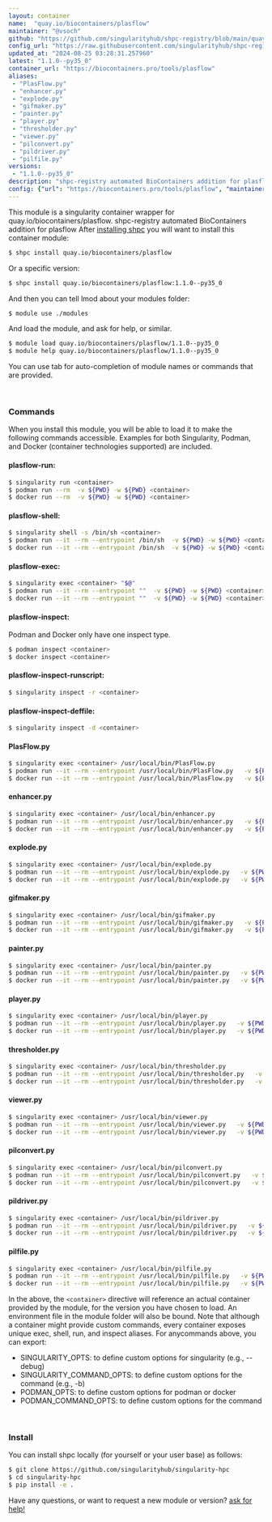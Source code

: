 ```yaml
---
layout: container
name:  "quay.io/biocontainers/plasflow"
maintainer: "@vsoch"
github: "https://github.com/singularityhub/shpc-registry/blob/main/quay.io/biocontainers/plasflow/container.yaml"
config_url: "https://raw.githubusercontent.com/singularityhub/shpc-registry/main/quay.io/biocontainers/plasflow/container.yaml"
updated_at: "2024-08-25 03:28:31.257960"
latest: "1.1.0--py35_0"
container_url: "https://biocontainers.pro/tools/plasflow"
aliases:
 - "PlasFlow.py"
 - "enhancer.py"
 - "explode.py"
 - "gifmaker.py"
 - "painter.py"
 - "player.py"
 - "thresholder.py"
 - "viewer.py"
 - "pilconvert.py"
 - "pildriver.py"
 - "pilfile.py"
versions:
 - "1.1.0--py35_0"
description: "shpc-registry automated BioContainers addition for plasflow"
config: {"url": "https://biocontainers.pro/tools/plasflow", "maintainer": "@vsoch", "description": "shpc-registry automated BioContainers addition for plasflow", "latest": {"1.1.0--py35_0": "sha256:74bb70254dd1a3eafd49050c4845a3657a05ff3466741d9e37d4b205216065e6"}, "tags": {"1.1.0--py35_0": "sha256:74bb70254dd1a3eafd49050c4845a3657a05ff3466741d9e37d4b205216065e6"}, "docker": "quay.io/biocontainers/plasflow", "aliases": {"PlasFlow.py": "/usr/local/bin/PlasFlow.py", "enhancer.py": "/usr/local/bin/enhancer.py", "explode.py": "/usr/local/bin/explode.py", "gifmaker.py": "/usr/local/bin/gifmaker.py", "painter.py": "/usr/local/bin/painter.py", "player.py": "/usr/local/bin/player.py", "thresholder.py": "/usr/local/bin/thresholder.py", "viewer.py": "/usr/local/bin/viewer.py", "pilconvert.py": "/usr/local/bin/pilconvert.py", "pildriver.py": "/usr/local/bin/pildriver.py", "pilfile.py": "/usr/local/bin/pilfile.py"}}
---
```


This module is a singularity container wrapper for quay.io/biocontainers/plasflow.
shpc-registry automated BioContainers addition for plasflow
After [installing shpc](#install) you will want to install this container module:


```bash
$ shpc install quay.io/biocontainers/plasflow
```

Or a specific version:

```bash
$ shpc install quay.io/biocontainers/plasflow:1.1.0--py35_0
```

And then you can tell lmod about your modules folder:

```bash
$ module use ./modules
```

And load the module, and ask for help, or similar.

```bash
$ module load quay.io/biocontainers/plasflow/1.1.0--py35_0
$ module help quay.io/biocontainers/plasflow/1.1.0--py35_0
```

You can use tab for auto-completion of module names or commands that are provided.

<br>

### Commands

When you install this module, you will be able to load it to make the following commands accessible.
Examples for both Singularity, Podman, and Docker (container technologies supported) are included.

#### plasflow-run:

```bash
$ singularity run <container>
$ podman run --rm  -v ${PWD} -w ${PWD} <container>
$ docker run --rm  -v ${PWD} -w ${PWD} <container>
```

#### plasflow-shell:

```bash
$ singularity shell -s /bin/sh <container>
$ podman run --it --rm --entrypoint /bin/sh  -v ${PWD} -w ${PWD} <container>
$ docker run --it --rm --entrypoint /bin/sh  -v ${PWD} -w ${PWD} <container>
```

#### plasflow-exec:

```bash
$ singularity exec <container> "$@"
$ podman run --it --rm --entrypoint ""  -v ${PWD} -w ${PWD} <container> "$@"
$ docker run --it --rm --entrypoint ""  -v ${PWD} -w ${PWD} <container> "$@"
```

#### plasflow-inspect:

Podman and Docker only have one inspect type.

```bash
$ podman inspect <container>
$ docker inspect <container>
```

#### plasflow-inspect-runscript:

```bash
$ singularity inspect -r <container>
```

#### plasflow-inspect-deffile:

```bash
$ singularity inspect -d <container>
```


#### PlasFlow.py

```bash
$ singularity exec <container> /usr/local/bin/PlasFlow.py
$ podman run --it --rm --entrypoint /usr/local/bin/PlasFlow.py   -v ${PWD} -w ${PWD} <container> -c " $@"
$ docker run --it --rm --entrypoint /usr/local/bin/PlasFlow.py   -v ${PWD} -w ${PWD} <container> -c " $@"
```


#### enhancer.py

```bash
$ singularity exec <container> /usr/local/bin/enhancer.py
$ podman run --it --rm --entrypoint /usr/local/bin/enhancer.py   -v ${PWD} -w ${PWD} <container> -c " $@"
$ docker run --it --rm --entrypoint /usr/local/bin/enhancer.py   -v ${PWD} -w ${PWD} <container> -c " $@"
```


#### explode.py

```bash
$ singularity exec <container> /usr/local/bin/explode.py
$ podman run --it --rm --entrypoint /usr/local/bin/explode.py   -v ${PWD} -w ${PWD} <container> -c " $@"
$ docker run --it --rm --entrypoint /usr/local/bin/explode.py   -v ${PWD} -w ${PWD} <container> -c " $@"
```


#### gifmaker.py

```bash
$ singularity exec <container> /usr/local/bin/gifmaker.py
$ podman run --it --rm --entrypoint /usr/local/bin/gifmaker.py   -v ${PWD} -w ${PWD} <container> -c " $@"
$ docker run --it --rm --entrypoint /usr/local/bin/gifmaker.py   -v ${PWD} -w ${PWD} <container> -c " $@"
```


#### painter.py

```bash
$ singularity exec <container> /usr/local/bin/painter.py
$ podman run --it --rm --entrypoint /usr/local/bin/painter.py   -v ${PWD} -w ${PWD} <container> -c " $@"
$ docker run --it --rm --entrypoint /usr/local/bin/painter.py   -v ${PWD} -w ${PWD} <container> -c " $@"
```


#### player.py

```bash
$ singularity exec <container> /usr/local/bin/player.py
$ podman run --it --rm --entrypoint /usr/local/bin/player.py   -v ${PWD} -w ${PWD} <container> -c " $@"
$ docker run --it --rm --entrypoint /usr/local/bin/player.py   -v ${PWD} -w ${PWD} <container> -c " $@"
```


#### thresholder.py

```bash
$ singularity exec <container> /usr/local/bin/thresholder.py
$ podman run --it --rm --entrypoint /usr/local/bin/thresholder.py   -v ${PWD} -w ${PWD} <container> -c " $@"
$ docker run --it --rm --entrypoint /usr/local/bin/thresholder.py   -v ${PWD} -w ${PWD} <container> -c " $@"
```


#### viewer.py

```bash
$ singularity exec <container> /usr/local/bin/viewer.py
$ podman run --it --rm --entrypoint /usr/local/bin/viewer.py   -v ${PWD} -w ${PWD} <container> -c " $@"
$ docker run --it --rm --entrypoint /usr/local/bin/viewer.py   -v ${PWD} -w ${PWD} <container> -c " $@"
```


#### pilconvert.py

```bash
$ singularity exec <container> /usr/local/bin/pilconvert.py
$ podman run --it --rm --entrypoint /usr/local/bin/pilconvert.py   -v ${PWD} -w ${PWD} <container> -c " $@"
$ docker run --it --rm --entrypoint /usr/local/bin/pilconvert.py   -v ${PWD} -w ${PWD} <container> -c " $@"
```


#### pildriver.py

```bash
$ singularity exec <container> /usr/local/bin/pildriver.py
$ podman run --it --rm --entrypoint /usr/local/bin/pildriver.py   -v ${PWD} -w ${PWD} <container> -c " $@"
$ docker run --it --rm --entrypoint /usr/local/bin/pildriver.py   -v ${PWD} -w ${PWD} <container> -c " $@"
```


#### pilfile.py

```bash
$ singularity exec <container> /usr/local/bin/pilfile.py
$ podman run --it --rm --entrypoint /usr/local/bin/pilfile.py   -v ${PWD} -w ${PWD} <container> -c " $@"
$ docker run --it --rm --entrypoint /usr/local/bin/pilfile.py   -v ${PWD} -w ${PWD} <container> -c " $@"
```



In the above, the `<container>` directive will reference an actual container provided
by the module, for the version you have chosen to load. An environment file in the
module folder will also be bound. Note that although a container
might provide custom commands, every container exposes unique exec, shell, run, and
inspect aliases. For anycommands above, you can export:

 - SINGULARITY_OPTS: to define custom options for singularity (e.g., --debug)
 - SINGULARITY_COMMAND_OPTS: to define custom options for the command (e.g., -b)
 - PODMAN_OPTS: to define custom options for podman or docker
 - PODMAN_COMMAND_OPTS: to define custom options for the command

<br>

### Install

You can install shpc locally (for yourself or your user base) as follows:

```bash
$ git clone https://github.com/singularityhub/singularity-hpc
$ cd singularity-hpc
$ pip install -e .
```

Have any questions, or want to request a new module or version? [ask for help!](https://github.com/singularityhub/singularity-hpc/issues)